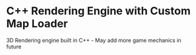 # C++ Rendering Engine with Custom Map Loader

3D Rendering engine built in C++ - May add more game mechanics in future
